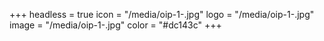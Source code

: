 +++
headless = true
icon = "/media/oip-1-.jpg"
logo = "/media/oip-1-.jpg"
image = "/media/oip-1-.jpg"
color = "#dc143c"
+++
